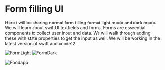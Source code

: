 # Form filling UI


Here i will be sharing normal form filling format light mode and dark mode.
 We will learn about swiftUI textfields and forms. Forms are esseential components to collect user input and data.
 We will walk through adding these with state properties to get the input as well. 
 We will be working in the latest version of swift and xcode12.


![FormLight](https://user-images.githubusercontent.com/62072824/108102737-f1e6fe80-70ae-11eb-9799-d70b9dd0e9bd.jpg)
![FormDark](https://user-images.githubusercontent.com/62072824/108102960-44c0b600-70af-11eb-8d3c-9524158019ab.jpg)


![Foodapp](https://user-images.githubusercontent.com/62072824/108106537-1396b480-70b4-11eb-94b9-9937d6538e1e.gif)











